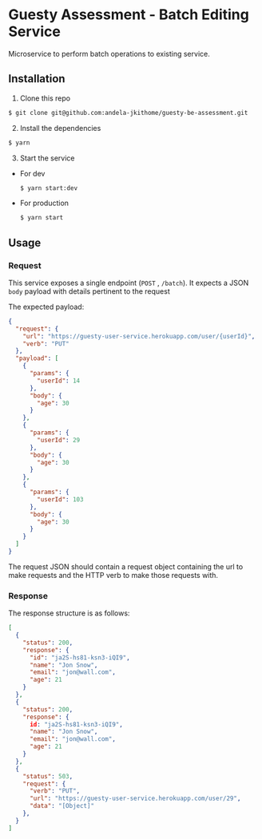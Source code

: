 # Guesty Assessment -  Batch Editing Service
Microservice to perform batch operations to existing service.

## Installation
1. Clone this repo
```bash
$ git clone git@github.com:andela-jkithome/guesty-be-assessment.git
```

2. Install the dependencies
```bash
$ yarn
```

3. Start the service
- For dev
  ```bash
  $ yarn start:dev
  ```
- For production
  ```bash
  $ yarn start
  ```

## Usage
### Request
This service exposes a single endpoint (`POST` , `/batch`). It expects a JSON `body` payload with details pertinent to the request

The expected payload:
```json
{
  "request": {
    "url": "https://guesty-user-service.herokuapp.com/user/{userId}",
    "verb": "PUT"
  },
  "payload": [
    {
      "params": {
        "userId": 14
      },
      "body": {
        "age": 30
      }
    },
    {
      "params": {
        "userId": 29
      },
      "body": {
        "age": 30
      }
    },
    {
      "params": {
        "userId": 103
      },
      "body": {
        "age": 30
      }
    }
  ]
}
```

The request JSON should contain a request object containing the url to make requests and the HTTP verb to make those requests with.

### Response
The response structure is as follows:
```json
[ 
  { 
    "status": 200,
    "response": {
      "id": "ja2S-hs81-ksn3-iQI9",
      "name": "Jon Snow",
      "email": "jon@wall.com",
      "age": 21
    } 
  },
  { 
    "status": 200,
    "response": {
      id: "ja2S-hs81-ksn3-iQI9",
      "name": "Jon Snow",
      "email": "jon@wall.com",
      "age": 21
    } 
  }, 
  { 
    "status": 503,
    "request": {
      "verb": "PUT",
      "url": "https://guesty-user-service.herokuapp.com/user/29",
      "data": "[Object]"
    },
  } 
]
```